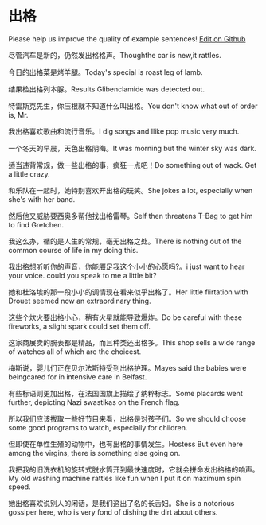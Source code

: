 # 出格

Please help us improve the quality of example sentences! [Edit on Github](https://github.com/jiyushe/jiyu-example-sentence-source/blob/main/chinese/chuge.md)

<p><span class="chinese">尽管汽车是新的，仍然发出格格声。</span><span class="english">Thoughthe car is new,it rattles.</span></p>

<p><span class="chinese">今日的出格菜是烤羊腿。</span><span class="english">Today's special is roast leg of lamb.</span></p>

<p><span class="chinese">结果检出格列本脲。</span><span class="english">Results Glibenclamide was detected out.</span></p>

<p><span class="chinese">特雷斯克先生，你压根就不知道什么叫出格。</span><span class="english">You don't know what out of order is, Mr.</span></p>

<p><span class="chinese">我出格喜欢歌曲和流行音乐。</span><span class="english">I dig songs and Ilike pop music very much.</span></p>

<p><span class="chinese">一个冬天的早晨，天色出格阴晦。</span><span class="english">It was morning but the winter sky was dark.</span></p>

<p><span class="chinese">适当违背常规，做一些出格的事，疯狂一点吧！</span><span class="english">Do something out of wack. Get a little crazy.</span></p>

<p><span class="chinese">和乐队在一起时，她特别喜欢开出格的玩笑。</span><span class="english">She jokes a lot, especially when she's with her band.</span></p>

<p><span class="chinese">然后他又威胁要西奥多帮他找出格雷琴。</span><span class="english">Self then threatens T-Bag to get him to find Gretchen.</span></p>

<p><span class="chinese">我这么办，循的是人生的常规，毫无出格之处。</span><span class="english">There is nothing out of the common course of life in my doing this.</span></p>

<p><span class="chinese">我出格想听听你的声音，你能餍足我这个小小的心愿吗?。</span><span class="english">i just want to hear your voice. could you speak to me a little bit?</span></p>

<p><span class="chinese">她和杜洛埃的那一段小小的调情现在看来似乎出格了。</span><span class="english">Her little flirtation with Drouet seemed now an extraordinary thing.</span></p>

<p><span class="chinese">这些个炊火要出格小心，稍有火星就能导致爆炸。</span><span class="english">Do be careful with these fireworks, a slight spark could set them off.</span></p>

<p><span class="chinese">这家商展卖的腕表都是精品，而且种类还出格多。</span><span class="english">This shop sells a wide range of watches all of which are the choicest.</span></p>

<p><span class="chinese">梅斯说，婴儿们正在贝尔法斯特受到出格护理。</span><span class="english">Mayes said the babies were beingcared for in intensive care in Belfast.</span></p>

<p><span class="chinese">有些标语则更加出格，在法国国旗上描绘了纳粹标志。</span><span class="english">Some placards went further, depicting Nazi swastikas on the French flag.</span></p>

<p><span class="chinese">所以我们应该拔取一些好节目来看，出格是对孩子们。</span><span class="english">So we should choose some good programs to watch, especially for children.</span></p>

<p><span class="chinese">但即使在单性生殖的动物中，也有出格的事情发生。</span><span class="english">Hostess But even here among the virgins, there is something else going on.</span></p>

<p><span class="chinese">我把我的旧洗衣机的旋转式脱水筒开到最快速度时，它就会拼命发出格格的响声。</span><span class="english">My old washing machine rattles like fun when I put it on maximum spin speed.</span></p>

<p><span class="chinese">她出格喜欢说别人的闲话，是我们这出了名的长舌妇。</span><span class="english">She is a notorious gossiper here, who is very fond of dishing the dirt about others.</span></p>

